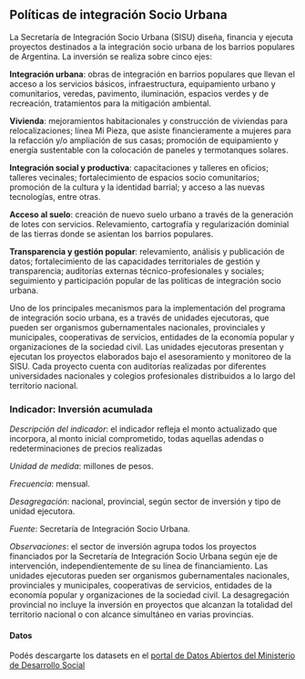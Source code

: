 ## Políticas de integración Socio Urbana

La Secretaría de Integración Socio Urbana (SISU) diseña, financia y ejecuta proyectos destinados a la integración socio urbana de los barrios populares de Argentina. La inversión se realiza  sobre cinco ejes: 

**Integración urbana**: obras de integración en barrios populares que llevan el acceso a los servicios básicos, infraestructura, equipamiento urbano y comunitarios, veredas, pavimento, iluminación, espacios verdes y de recreación, tratamientos para la mitigación ambiental.

**Vivienda**: mejoramientos habitacionales y construcción de viviendas para relocalizaciones; línea Mi Pieza, que asiste financieramente a mujeres para la refacción y/o ampliación de sus casas; promoción de equipamiento y energía sustentable con la colocación de paneles y termotanques solares.

**Integración social y productiva**: capacitaciones y talleres en oficios; talleres vecinales; fortalecimiento de espacios socio comunitarios; promoción de la cultura y la identidad barrial; y acceso a las nuevas tecnologías, entre otras.

**Acceso al suelo**: creación de nuevo suelo urbano a través de la generación de lotes con servicios. Relevamiento, cartografía y regularización dominial de las tierras donde se asientan los barrios populares.

**Transparencia y gestión popular**: relevamiento, análisis y publicación de datos; fortalecimiento de las capacidades territoriales de gestión y transparencia; auditorías externas técnico-profesionales y sociales; seguimiento y participación popular de las políticas de integración socio urbana.

Uno de los principales mecanismos para la implementación del programa de integración socio urbana, es a través de unidades ejecutoras, que pueden ser organismos gubernamentales nacionales, provinciales y municipales, cooperativas de servicios, entidades de la economía popular y organizaciones de la sociedad civil. Las unidades ejecutoras presentan y ejecutan los proyectos elaborados bajo el asesoramiento y monitoreo de la SISU. Cada proyecto cuenta  con auditorías realizadas por diferentes universidades nacionales y colegios profesionales distribuidos a lo largo del territorio nacional.

### Indicador: Inversión acumulada

*Descripción del indicador*: el indicador refleja el monto actualizado que incorpora, al monto inicial comprometido, todas aquellas adendas o redeterminaciones de precios realizadas

*Unidad de medida*: millones de pesos.

*Frecuencia*: mensual. 

*Desagregación*: nacional, provincial, según sector de inversión y tipo de unidad ejecutora. 

*Fuente*: Secretaría de Integración Socio Urbana.

*Observaciones*: 
el sector de inversión agrupa todos los proyectos financiados por la Secretaría de Integración Socio Urbana según  eje de intervención, independientemente de su línea de financiamiento. 
Las unidades ejecutoras pueden ser organismos gubernamentales nacionales, provinciales y municipales, cooperativas de servicios, entidades de la economía popular y organizaciones de la sociedad civil.
La desagregación provincial no incluye la inversión en proyectos que alcanzan la totalidad del territorio nacional o con alcance simultáneo en varias provincias. 


#### Datos 

Podés descargarte los datasets en el [portal de Datos Abiertos del Ministerio de Desarrollo Social](https://datosabiertos.desarrollosocial.gob.ar/dataset/proyectos-de-integracion-socio-urbana)
